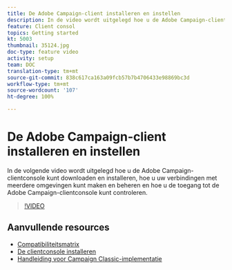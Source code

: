 ```yaml
---
title: De Adobe Campaign-client installeren en instellen
description: In de video wordt uitgelegd hoe u de Adobe Campaign-clientconsole kunt downloaden en installeren, hoe u uw verbindingen met meerdere omgevingen kunt maken en beheren en hoe u de toegang tot de Adobe Campaign-clientconsole kunt controleren.
feature: Client consol
topics: Getting started
kt: 5003
thumbnail: 35124.jpg
doc-type: feature video
activity: setup
team: DOC
translation-type: tm+mt
source-git-commit: 838c617ca163a09fcb57b7b4706433e98869bc3d
workflow-type: tm+mt
source-wordcount: '107'
ht-degree: 100%

---
```



# De Adobe Campaign-client installeren en instellen

In de volgende video wordt uitgelegd hoe u de Adobe Campaign-clientconsole kunt downloaden en installeren, hoe u uw verbindingen met meerdere omgevingen kunt maken en beheren en hoe u de toegang tot de Adobe Campaign-clientconsole kunt controleren.

>[!VIDEO](https://video.tv.adobe.com/v/35124?quality=12)

## Aanvullende resources

* [Compatibiliteitsmatrix](https://helpx.adobe.com/nl/campaign/kb/compatibility-matrix.html)
* [De clientconsole installeren](https://docs.adobe.com/content/help/nl-NL/campaign-classic/using/installing-campaign-classic/installing-campaign-in-windows-/installing-the-client-console.html)
* [Handleiding voor Campaign Classic-implementatie](https://helpx.adobe.com/nl/campaign/kb/acc-implementation.html)
